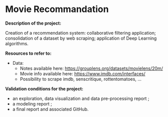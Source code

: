 # Movie Recommandation

**Description of the project:** 

Creation of a recommendation system:
collaborative filtering application;
consolidation of a dataset by web scraping;
application of Deep Learning algorithms.

**Resources to refer to:**  
- Data: 
  - Notes available here: https://grouplens.org/datasets/movielens/20m/
  - Movie info available here: https://www.imdb.com/interfaces/
  - Possibility to scrape imdb, senscritique, rottentomatoes, …

**Validation conditions for the project:**  
- an exploration, data visualization and data pre-processing report ;
- a modeling report ; 
- a final report and associated GitHub.
